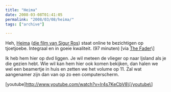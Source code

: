 ```yaml
---
title: "Heima"
date: 2008-03-08T01:41:05
permalink: "2008/03/08/heima/"
tags: ["archive"]

---
```

Heh, [Heima](http://www.heima.co.uk/ "http://www.heima.co.uk/") ([die film van Sigur Ros](http://www.donebysimon.be/2007/09/04/op-naar-de-cinema/ "http://www.donebysimon.be/2007/09/04/op-naar-de-cinema/")) staat online te bezichtigen op tjoetjoebe. Integraal en in goeie kwaliteit. (97 minuten) \[via [The Fader](http://www.thefader.com/articles/2008/3/7/entire-sigur-rs-film-for-free-online "http://www.thefader.com/articles/2008/3/7/entire-sigur-rs-film-for-free-online")\]

Ik heb hem hier op dvd liggen. Je wil meteen de vlieger op naar Ijsland als je die gezien hebt. Wie wil kan hem hier ook komen bekijken, dan halen we wel een beamertje in huis en zetten we het volume op 11. Zal wat aangenamer zijn dan van op zo een computerscherm.

\[youtube\]<http://www.youtube.com/watch?v=lr4s7KeCbV8\[/youtube\>]

